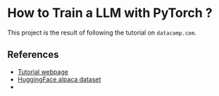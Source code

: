 # How to Train a LLM with PyTorch ?

This project is the result of following the tutorial on `datacamp.com`.

## References

- [Tutorial webpage](https://www.datacamp.com/tutorial/how-to-train-a-llm-with-pytorch)
- [HuggingFace alpaca dataset](https://huggingface.co/datasets/tatsu-lab/alpaca)
- 

